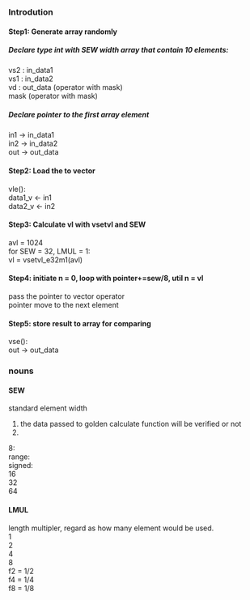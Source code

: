 ### Introdution   
#### Step1: Generate array randomly
##### Declare type int with SEW width array  that contain 10 elements:   
vs2 : in_data1   
vs1 : in_data2   
vd : out_data (operator with mask)   
mask (operator with mask)
   
##### Declare pointer to the first array element
in1 -> in_data1   
in2 -> in_data2   
out -> out_data   

#### Step2: Load the to vector   
vle():   
data1_v <- in1   
data2_v <- in2   

#### Step3: Calculate vl with vsetvl and SEW
avl = 1024   
for SEW = 32, LMUL = 1:   
vl = vsetvl_e32m1(avl)  

#### Step4: initiate n = 0, loop with pointer+=sew/8, util n = vl
pass the pointer to vector operator   
pointer move to the next element   

#### Step5: store result to array for comparing
vse():   
out -> out_data
   
### nouns
#### SEW
standard element width  
1. the data passed to golden calculate function will be verified or not
2. 
8:   
range:   
signed:   
16   
32   
64   
#### LMUL   
length multipler, regard as how many element would be used.   
1   
2   
4   
8   
f2 = 1/2   
f4 = 1/4   
f8 = 1/8   
